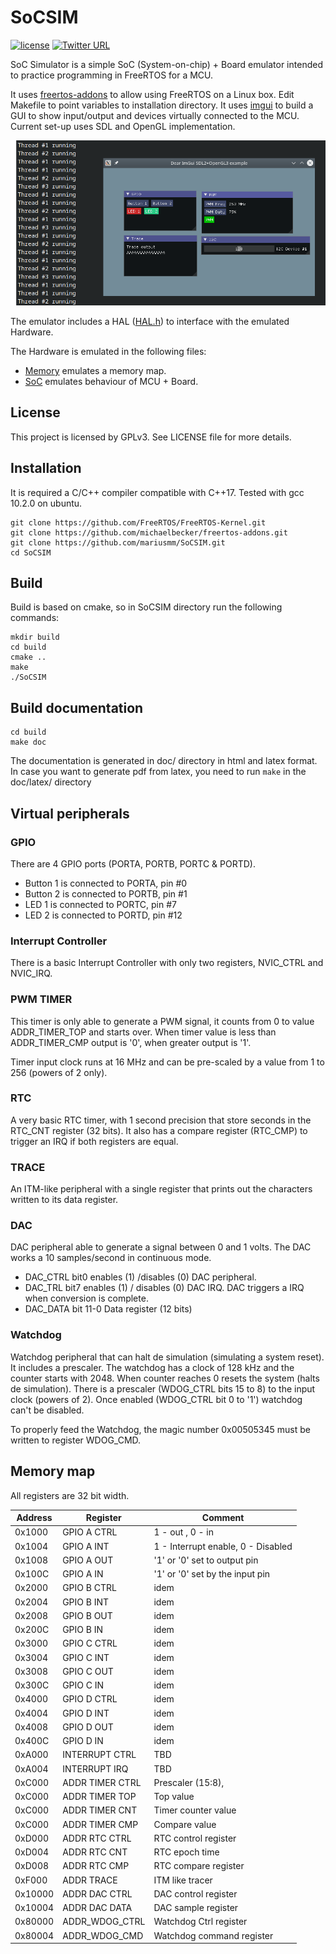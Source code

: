 # SoCSIM

[![license](https://img.shields.io/badge/license-GNU--3.0-green.svg)](https://github.com/mariusmm/RISC-V-TLM/blob/master/LICENSE)
[![Twitter URL](https://img.shields.io/twitter/url/http/shields.io.svg?style=social)](https://twitter.com/mariusmonton)

SoC Simulator is a simple SoC (System-on-chip) + Board emulator intended to practice programming in FreeRTOS
for a MCU. 

It uses [freertos-addons](https://github.com/michaelbecker/freertos-addons) to allow using FreeRTOS on a Linux box.
Edit Makefile to point variables to installation directory.
It uses [imgui](https://github.com/ocornut/imgui) to build a GUI to show input/output and devices virtually 
connected to the MCU. Current set-up uses SDL and OpenGL implementation.

![SoCSIM GUI](doc/SoCSIM.png)


The emulator includes a HAL ([HAL.h](SIM/HAL.h)) to interface with the emulated Hardware.

The Hardware is emulated in the following files:
- [Memory](SIM/Memory.h) emulates a memory map. 
- [SoC](SIM/SoC.h) emulates behaviour of MCU + Board.  



## License

This project is licensed by GPLv3. See LICENSE file for more details.

## Installation

It is required a C/C++ compiler compatible with C++17. Tested with gcc 10.2.0 on ubuntu.

```
git clone https://github.com/FreeRTOS/FreeRTOS-Kernel.git
git clone https://github.com/michaelbecker/freertos-addons.git
git clone https://github.com/mariusmm/SoCSIM.git
cd SoCSIM
```

## Build
Build is based on cmake, so in SoCSIM directory run the following commands: 
```
mkdir build
cd build
cmake ..
make
./SoCSIM
```

## Build documentation
```
cd build
make doc
```

The documentation is generated in doc/ directory in html and latex format.
In case you want to generate pdf from latex, you need to run ```make``` in the doc/latex/ directory

## Virtual peripherals

### GPIO

There are 4 GPIO ports (PORTA, PORTB, PORTC & PORTD). 

- Button 1 is connected to PORTA, pin #0
- Button 2 is connected to PORTB, pin #1
- LED 1 is connected to PORTC, pin #7
- LED 2 is connected to PORTD, pin #12

### Interrupt Controller

There is a basic Interrupt Controller with only two registers, NVIC_CTRL and NVIC_IRQ.

### PWM TIMER

This timer is only able to generate a PWM signal, it counts from 0 to value ADDR_TIMER_TOP and starts over. 
When timer value is less than ADDR_TIMER_CMP output is '0', when greater output is '1'. 

Timer input clock runs at 16 MHz and can be pre-scaled by a value from 1 to 256 (powers of 2 only). 

### RTC

A very basic RTC timer, with 1 second precision that store seconds in the RTC_CNT register (32 bits).
It also has a compare register (RTC_CMP) to trigger an IRQ if both registers are equal. 

### TRACE

An ITM-like peripheral with a single register that prints out the characters written to its data register.

### DAC

DAC peripheral able to generate a signal between 0 and 1 volts. The DAC works a 10 samples/second in continuous mode.
* DAC_CTRL bit0 enables (1) /disables (0) DAC peripheral.
* DAC_TRL bit7 enables (1) / disables (0) DAC IRQ. DAC triggers a IRQ when conversion is complete.
* DAC_DATA bit 11-0 Data register (12 bits)

### Watchdog

Watchdog peripheral that can halt de simulation (simulating a system reset). It includes a prescaler.
The watchdog has a clock of 128 kHz and the counter starts with 2048. When counter reaches 0 resets the system (halts de simulation).
There is a prescaler (WDOG_CTRL bits 15 to 8) to the input clock (powers of 2).
Once enabled (WDOG_CTRL bit 0 to '1') watchdog can't be disabled.

To properly feed the Watchdog, the magic number 0x00505345 must be written to register WDOG_CMD.

## Memory map

All registers are 32 bit width.

| Address | Register | Comment |
| ---- | ---- | ---- |
| 0x1000 | GPIO A CTRL | 1 - out , 0 - in |
| 0x1004 | GPIO A INT | 1 - Interrupt enable, 0 - Disabled | 
| 0x1008 | GPIO A OUT | '1' or '0' set to output pin |
| 0x100C | GPIO A IN | '1' or '0' set by the input pin |
| 0x2000 | GPIO B CTRL | idem |
| 0x2004 | GPIO B INT | idem |
| 0x2008 | GPIO B OUT | idem |
| 0x200C | GPIO B IN | idem |
| 0x3000 | GPIO C CTRL | idem |
| 0x3004 | GPIO C INT | idem |
| 0x3008 | GPIO C OUT | idem |
| 0x300C | GPIO C IN | idem |
| 0x4000 | GPIO D CTRL | idem |
| 0x4004 | GPIO D INT | idem |
| 0x4008 | GPIO D OUT | idem |
| 0x400C | GPIO D IN | idem |
| 0xA000 | INTERRUPT CTRL | TBD |
| 0xA004 | INTERRUPT IRQ | TBD |
| 0xC000 | ADDR TIMER CTRL | Prescaler (15:8),  |
| 0xC000 | ADDR TIMER TOP | Top value |
| 0xC000 | ADDR TIMER CNT | Timer counter value |
| 0xC000 | ADDR TIMER CMP | Compare value |
| 0xD000 | ADDR RTC CTRL | RTC control register |
| 0xD004 | ADDR RTC CNT  | RTC epoch time |
| 0xD008 | ADDR RTC CMP  | RTC compare register |
| 0xF000 | ADDR TRACE  |  ITM like tracer | 
| 0x10000 | ADDR DAC CTRL |  DAC control register | 
| 0x10004 | ADDR DAC DATA | DAC sample register |
| 0x80000 | ADDR_WDOG_CTRL | Watchdog Ctrl register |  
| 0x80004 | ADDR_WDOG_CMD | Watchdog command register |

